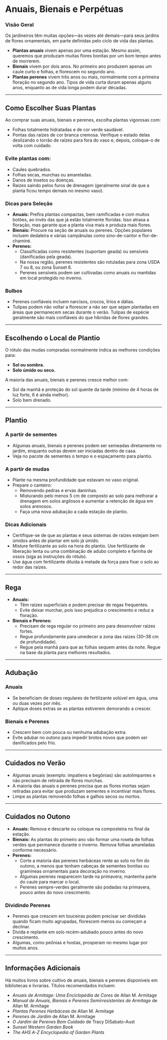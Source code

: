 # Anuais, Bienais e Perpétuas

### Visão Geral

Os jardineiros têm muitas opções—às vezes até demais—para seus jardins de flores ornamentais, em parte definidas pelo ciclo de vida das plantas.

- **Plantas anuais** vivem apenas por uma estação. Mesmo assim, queremos que produzam muitas flores bonitas por um bom tempo antes de morrerem.
- **Bienais** vivem por dois anos. No primeiro ano produzem apenas um caule curto e folhas, e florescem no segundo ano.
- **Plantas perenes** vivem três anos ou mais, normalmente com a primeira floração no segundo ano. Tipos de vida curta duram apenas alguns anos, enquanto as de vida longa podem durar décadas.

---

## Como Escolher Suas Plantas

Ao comprar suas anuais, bienais e perenes, escolha plantas vigorosas com:

- Folhas totalmente hidratadas e de cor verde saudável.
- Pontas das raízes de cor branca cremosa. Verifique o estado delas deslizando o torrão de raízes para fora do vaso e, depois, coloque-o de volta com cuidado.

### Evite plantas com:

- Caules quebrados.
- Folhas secas, murchas ou amareladas.
- Danos de insetos ou doenças.
- Raízes saindo pelos furos de drenagem (geralmente sinal de que a planta ficou tempo demais no mesmo vaso).

### Dicas para Seleção

- **Anuais:** Prefira plantas compactas, bem ramificadas e com muitos botões, ao invés das que já estão totalmente floridas. Isso atrasa a floração, mas garante que a planta viva mais e produza mais flores.
- **Bienais:** Procure na seção de anuais ou perenes. Opções populares incluem dedaleira e várias campânulas como sino-de-cantor e flor-de-chaminé.
- **Perenes:**
  - Classificadas como resistentes (suportam geada) ou sensíveis (danificadas pela geada).
  - Na nossa região, perenes resistentes são rotuladas para zona USDA 7 ou 8, ou zona Sunset 6.
  - Perenes sensíveis podem ser cultivadas como anuais ou mantidas em local protegido no inverno.

### Bulbos

- Perenes confiáveis incluem narcisos, crocos, lírios e dálias.
- Tulipas podem não voltar a florescer a não ser que sejam plantadas em áreas que permanecem secas durante o verão. Tulipas de espécie geralmente são mais confiáveis do que híbridas de flores grandes.

---

## Escolhendo o Local de Plantio

O rótulo das mudas compradas normalmente indica as melhores condições para:

- **Sol ou sombra.**
- **Solo úmido ou seco.**

A maioria das anuais, bienais e perenes cresce melhor com:

- Sol da manhã e proteção do sol quente da tarde (mínimo de 4 horas de luz forte, 6 é ainda melhor).
- Solo bem drenado.

---

## Plantio

### A partir de sementes

- Algumas anuais, bienais e perenes podem ser semeadas diretamente no jardim, enquanto outras devem ser iniciadas dentro de casa.
- Veja no pacote de sementes o tempo e o espaçamento para plantio.

### A partir de mudas

- Plante na mesma profundidade que estavam no vaso original.
- Prepare o canteiro:
  - Removendo pedras e ervas daninhas.
  - Misturando pelo menos 5 cm de composto ao solo para melhorar a drenagem em solos argilosos e aumentar a retenção de água em solos arenosos.
  - Faça uma nova adubação a cada estação de plantio.

### Dicas Adicionais

- Certifique-se de que as plantas e seus sistemas de raízes estejam bem úmidos antes de plantar em solo já úmido.
- Misture fertilizante ao solo na hora do plantio. Use fertilizante de liberação lenta ou uma combinação de adubo completo e farinha de ossos (siga as instruções do rótulo).
- Use água com fertilizante diluída à metade da força para fixar o solo ao redor das raízes.

---

## Rega

- **Anuais:**
  - Têm raízes superficiais e podem precisar de regas frequentes.
  - Evite deixar murchar, pois isso prejudica o crescimento e reduz a floração.
- **Bienais e Perenes:**
  - Precisam de rega regular no primeiro ano para desenvolver raízes fortes.
  - Regue profundamente para umedecer a zona das raízes (30–38 cm de profundidade).
  - Regue pela manhã para que as folhas sequem antes da noite. Regue na base da planta para melhores resultados.

---

## Adubação

### Anuais

- Se beneficiam de doses regulares de fertilizante solúvel em água, uma ou duas vezes por mês.
- Aplique doses extras se as plantas estiverem demorando a crescer.

### Bienais e Perenes

- Crescem bem com pouca ou nenhuma adubação extra.
- Evite adubar no outono para impedir brotos novos que podem ser danificados pelo frio.

---

## Cuidados no Verão

- Algumas anuais (exemplo: impatiens e begônias) são autolimpantes e não precisam de retirada de flores murchas.
- A maioria das anuais e perenes precisa que as flores mortas sejam retiradas para evitar que produzam sementes e incentivar mais flores.
- Limpe as plantas removendo folhas e galhos secos ou mortos.

---

## Cuidados no Outono

- **Anuais:** Remova e descarte ou coloque na composteira no final da estação.
- **Bienais:** As plantas do primeiro ano vão formar uma roseta de folhas verdes que permanece durante o inverno. Remova folhas amareladas conforme necessário.
- **Perenes:**
  - Corte a maioria das perenes herbáceas rente ao solo no fim do outono, a menos que tenham cabeças de sementes bonitas ou gramíneas ornamentais para decoração no inverno.
  - Algumas perenes reaparecem tarde na primavera; mantenha parte do caule para marcar o local.
  - Perenes sempre-verdes geralmente são podadas na primavera, pouco antes do novo crescimento.

### Dividindo Perenes

- Perenes que crescem em touceiras podem precisar ser divididas quando ficam muito agrupadas, florescem menos ou começam a declinar.
- Divida e replante em solo recém-adubado pouco antes do novo crescimento.
- Algumas, como peônias e hostas, prosperam no mesmo lugar por muitos anos.

---

## Informações Adicionais

Há muitos livros sobre cultivo de anuais, bienais e perenes disponíveis em bibliotecas e livrarias. Títulos recomendados incluem:

- *Anuais de Armitage: Uma Enciclopédia de Cores* de Allan M. Armitage
- *Manual de Anuais, Bienais e Perenes Semirresistentes de Armitage* de Allan M. Armitage
- *Plantas Perenes Herbáceas* de Allan M. Armitage
- *Perenes de Jardim* de Allan M. Armitage
- *O Jardim de Perenes Bem Cuidado* de Tracy DiSabato-Aust
- *Sunset Western Garden Book*
- *The AHS A-Z Encyclopedia of Garden Plants*
